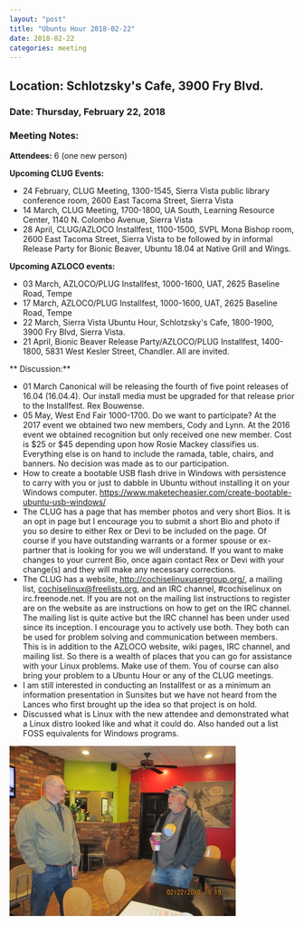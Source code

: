 ```yaml
---
layout: "post"
title: "Ubuntu Hour 2018-02-22"
date: 2018-02-22
categories: meeting
---
```


## Location: Schlotzsky's Cafe, 3900 Fry Blvd.

### Date: Thursday, February 22, 2018

### Meeting Notes:

**Attendees:** 6 (one new person)

**Upcoming CLUG Events:**

 * 24 February, CLUG Meeting, 1300-1545, Sierra Vista public library conference room, 2600 East Tacoma Street, Sierra Vista
 * 14 March, CLUG Meeting, 1700-1800, UA South, Learning Resource Center, 1140 N. Colombo Avenue, Sierra Vista
 * 28 April, CLUG/AZLOCO Installfest, 1100-1500, SVPL Mona Bishop room, 2600 East Tacoma Street, Sierra Vista to be followed by in informal Release Party for Bionic Beaver, Ubuntu 18.04 at Native Grill and Wings.
 
**Upcoming AZLOCO events:**

 * 03 March, AZLOCO/PLUG Installfest, 1000-1600, UAT, 2625 Baseline Road, Tempe
 * 17 March, AZLOCO/PLUG Installfest, 1000-1600, UAT, 2625 Baseline Road, Tempe
 * 22 March, Sierra Vista Ubuntu Hour, Schlotzsky's Cafe, 1800-1900, 3900 Fry Blvd, Sierra Vista.
 * 21 April, Bionic Beaver Release Party/AZLOCO/PLUG Installfest, 1400-1800, 5831 West Kesler Street, Chandler.  All are invited.
 
** Discussion:**

 * 01 March Canonical will be releasing the fourth of five point releases of 16.04 (16.04.4). Our install media must be upgraded for that release prior to the Installfest.  Rex Bouwense.
 * 05 May, West End Fair 1000-1700.  Do we want to participate?  At the 2017 event we obtained two new members, Cody and Lynn.  At the 2016 event we obtained recognition but only received one new member.  Cost is $25 or $45 depending upon how Rosie Mackey classifies us.  Everything else is on hand to include the ramada, table, chairs, and banners.  No decision was made as to our participation.
 * How to create a bootable USB flash drive in Windows with persistence to carry with you or just to dabble in Ubuntu without installing it on your Windows computer. https://www.maketecheasier.com/create-bootable-ubuntu-usb-windows/
 * The CLUG has a page that has member photos and very short Bios.  It is an opt in page but I encourage you to submit a short Bio and photo if you so desire to either Rex or Devi to be included on the page.  Of course if you have outstanding warrants or a former spouse or ex-partner that is looking for you we will understand.  If you want to make changes to your current Bio, once again contact Rex or Devi with your change(s) and they will make any necessary corrections.
 * The CLUG has a website, http://cochiselinuxusergroup.org/, a mailing list, cochiselinux@freelists.org, and an IRC channel, #cochiselinux on irc.freenode.net.  If you are not on the mailing list instructions to register are on the website as are instructions on how to get on the IRC channel.  The mailing list is quite active but the IRC channel has been under used since its inception.  I encourage you to actively use both.  They both can be used for problem solving and communication between members.  This is in addition to the AZLOCO website, wiki pages, IRC channel, and mailing list.  So there is a wealth of places that you can go for assistance with your Linux problems.  Make use of them.  You of course can also bring your problem to a Ubuntu Hour or any of the CLUG meetings.
 * I am still interested in conducting an Installfest or as a minimum an information presentation in Sunsites but we have not heard from the Lances who first brought up the idea so that project is on hold.
 * Discussed what is Linux with the new attendee and demonstrated what a Linux distro looked like and what it could do.  Also handed out a list FOSS equivalents for Windows programs.
 
![alt text](https://raw.githubusercontent.com/CochiseLinuxUsersGroup/CochiseLinuxUsersGroup.github.io/master/images/SierraVistaUbuntuHour_2018-02-22-400x400.JPG) 
